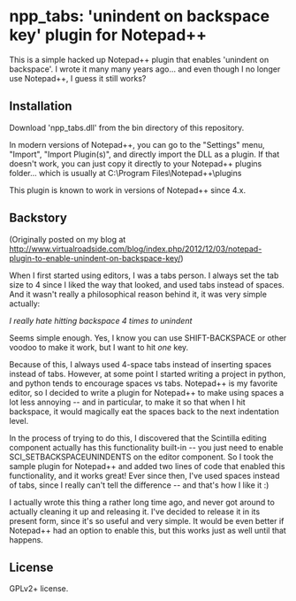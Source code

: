 npp_tabs: 'unindent on backspace key' plugin for Notepad++
==========================================================

This is a simple hacked up Notepad++ plugin that enables 'unindent on
backspace'. I wrote it many many years ago... and even though I no
longer use Notepad++, I guess it still works?

Installation
------------

Download 'npp_tabs.dll' from the bin directory of this repository.

In modern versions of Notepad++, you can go to the "Settings"
menu, "Import", "Import Plugin(s)", and directly import the DLL
as a plugin. If that doesn't work, you can just copy it directly
to your Notepad++ plugins folder... which is usually at
C:\Program Files\Notepad++\plugins

This plugin is known to work in versions of Notepad++ since 4.x.

Backstory
---------

(Originally posted on my blog at http://www.virtualroadside.com/blog/index.php/2012/12/03/notepad-plugin-to-enable-unindent-on-backspace-key/)

When I first started using editors, I was a tabs person. I always set
the tab size to 4 since I liked the way that looked, and used tabs
instead of spaces. And it wasn't really a philosophical reason behind
it, it was very simple actually:

_I *really* hate hitting backspace 4 times to unindent_

Seems simple enough. Yes, I know you can use SHIFT-BACKSPACE or other
voodoo to make it work, but I want to hit *one* key.

Because of this, I always used 4-space tabs instead of inserting spaces
instead of tabs. However, at some point I started writing a project in
python, and python tends to encourage spaces vs tabs. Notepad++ is my
favorite editor, so I decided to write a plugin for Notepad++ to make
using spaces a lot less annoying -- and in particular, to make it so
that when I hit backspace, it would magically eat the spaces back to the
next indentation level.

In the process of trying to do this, I discovered that the Scintilla
editing component actually has this functionality built-in -- you just
need to enable SCI_SETBACKSPACEUNINDENTS on the editor component. So I
took the sample plugin for Notepad++ and added two lines of code that
enabled this functionality, and it works great! Ever since then, I've
used spaces instead of tabs, since I really can't tell the difference --
and that's how I like it :)

I actually wrote this thing a rather long time ago, and never got around
to actually cleaning it up and releasing it. I've decided to release it
in its present form, since it's so useful and very simple. It would be
even better if Notepad++ had an option to enable this, but this works
just as well until that happens.

License
-------

GPLv2+ license.